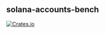 solana-accounts-bench
----------

[![Crates.io](https://img.shields.io/crates/v/solana-accounts-bench.svg)](https://crates.io/crates/solana-accounts-bench)